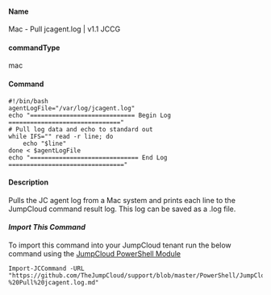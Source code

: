 #### Name

Mac - Pull jcagent.log | v1.1 JCCG

#### commandType

mac

#### Command

```
#!/bin/bash
agentLogFile="/var/log/jcagent.log"
echo "============================= Begin Log ==============================="
# Pull log data and echo to standard out
while IFS="" read -r line; do
    echo "$line"
done < $agentLogFile
echo "============================== End Log ================================"
```

#### Description

Pulls the JC agent log from a Mac system and prints each line to the JumpCloud command result log. This log can be saved as a .log file.

#### *Import This Command*

To import this command into your JumpCloud tenant run the below command using the [JumpCloud PowerShell Module](https://github.com/TheJumpCloud/support/wiki/Installing-the-JumpCloud-PowerShell-Module)

```
Import-JCCommand -URL "https://github.com/TheJumpCloud/support/blob/master/PowerShell/JumpCloud%20Commands%20Gallery/Mac%20Commands/Mac%20-%20Pull%20jcagent.log.md"
```
